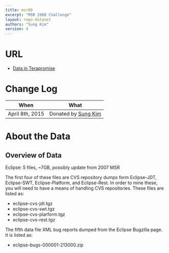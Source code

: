 ```yaml
---
title: msr08
excerpt: "MSR 2008 Challenge"
layout: repo-dataset
authors: "Sung Kim"
version: 4
---
```


# URL

* [Data in Terapromise](https://terapromise.csc.ncsu.edu:8443/!/#repo/view/head/msr/msr08)

# Change Log

When | What
---- | ----
April 8th, 2015 | Donated by [Sung Kim](/repo/people/data-donors/promise4.html)

# About the Data

## Overview of Data

Eclipse: 5 files, ~7GB, possibly update from 2007 MSR

The first four of these files are CVS repository dumps form Eclipse-JDT, Eclipse-SWT, Eclipse-Platform, and Eclipse-Rest. In order to mine these, you will need to have a means of handling CVS repositories. These files are listed as:

 * eclipse-cvs-jdt.tgz
 * eclipse-cvs-swt.tgz
 * eclipse-cvs-plarform.tgz
 * eclipse-cvs-rest.tgz

The fifth data file XML bug reports dumped from the Eclipse Bugzilla page. It is listed as:

 * eclipse-bugs-000001-213000.zip
